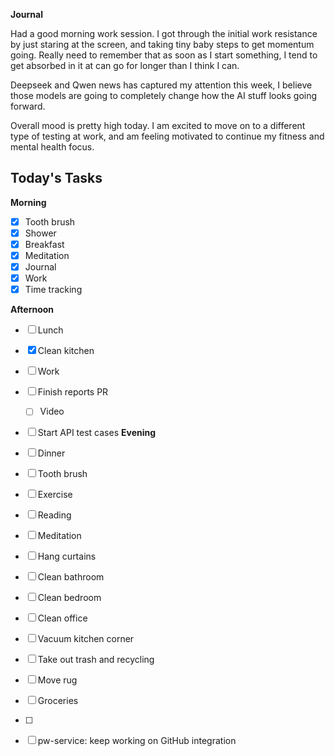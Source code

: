 **Journal**

Had a good morning work session. I got through the initial work resistance by just staring at the screen, and taking tiny baby steps to get momentum going. Really need to remember that as soon as I start something, I tend to get absorbed in it at can go for longer than I think I can.

Deepseek and Qwen news has captured my attention this week, I believe those models are going to completely change how the AI stuff looks going forward.

Overall mood is pretty high today. I am excited to move on to a different type of testing at work, and am feeling motivated to continue my fitness and mental health focus.

## Today's Tasks

**Morning**
- [x] Tooth brush
- [x] Shower
- [x] Breakfast
- [x] Meditation
- [x] Journal
- [x] Work
- [x] Time tracking 

**Afternoon**
- [ ] Lunch
- [x] Clean kitchen
- [ ] Work
- [ ] Finish reports PR
	- [ ] Video
- [ ] Start API test cases
**Evening**
- [ ] Dinner
- [ ] Tooth brush
- [ ] Exercise
- [ ] Reading
- [ ] Meditation
- [ ] Hang curtains
- [ ] Clean bathroom 
- [ ] Clean bedroom
- [ ] Clean office
- [ ] Vacuum kitchen corner
- [ ] Take out trash and recycling
- [ ] Move rug
- [ ] Groceries
- [ ] 
- [ ] pw-service: keep working on GitHub integration



